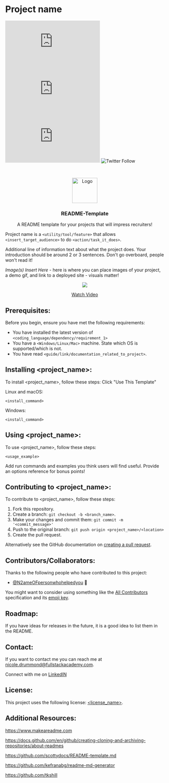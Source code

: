 # Project name

<!--- These are examples. See https://shields.io for others or to customize this set of shields. You might want to include dependencies, project status and licence info here --->
![GitHub contributors](https://img.shields.io/github/contributors/nicolerae/README-templateFSA.md)
![GitHub stars](https://img.shields.io/github/stars/nicolerae/README-templateFSA.md?style=social)
![GitHub forks](https://img.shields.io/github/forks/nicolerae/README-templateFSA.md?style=social)
![Twitter Follow](https://img.shields.io/twitter/follow/nicole_rae?style=social)

<!-- PROJECT LOGO -->
<br />
<p align="center">
  <a href="https://www.fullstackacademy.com/">
    <img src="https://encrypted-tbn0.gstatic.com/images?q=tbn:ANd9GcTvb1JL7ZWrXisAAKRGlhl6AVCmjMQQJAvLCQ&usqp=CAU" alt="Logo" width="80" height="80">
  </a>

  <h3 align="center">README-Template</h3>

  <p align="center">
    A README template for your projects that will impress recruiters!
    <br />

Project name is a `<utility/tool/feature>` that allows `<insert_target_audience>` to do `<action/task_it_does>`.

Additional line of information text about what the project does. Your introduction should be around 2 or 3 sentences. 
Don't go overboard, people won't read it!

*</b> Image(s) Insert Here* </b> - here is where you can place images of your project, a demo gif, and link to a deployed site - visuals matter!
<p align=‘center’/>
<p align='center'><a href="https://www.loom.com/share/04d6c8482c7341fb9b423d10f0bea30b"> <img style="max-width:300px" src="https://cdn.loom.com/sessions/thumbnails/04d6c8482c7341fb9b423d10f0bea30b-with-play.gif"> </br> <p align='center'> Watch Video</p> </a> </p>

## Prerequisites:

Before you begin, ensure you have met the following requirements:
<!--- These are just example requirements. Add, duplicate or remove as required --->
* You have installed the latest version of `<coding_language/dependency/requirement_1>`
* You have a `<Windows/Linux/Mac>` machine. State which OS is supported/which is not.
* You have read `<guide/link/documentation_related_to_project>`.

## Installing <project_name>:

To install <project_name>, follow these steps: Click "Use This Template"

Linux and macOS:
```
<install_command>
```

Windows:
```
<install_command>
```
## Using <project_name>:

To use <project_name>, follow these steps:

```
<usage_example>
```

Add run commands and examples you think users will find useful. 
Provide an options reference for bonus points!

## Contributing to <project_name>:
<!--- If your README is long or you have some specific process or steps you want contributors to follow, consider creating a separate CONTRIBUTING.md file--->
To contribute to <project_name>, follow these steps:

1. Fork this repository.
2. Create a branch: `git checkout -b <branch_name>`.
3. Make your changes and commit them: `git commit -m '<commit_message>'`
4. Push to the original branch: `git push origin <project_name>/<location>`
5. Create the pull request.

Alternatively see the GitHub documentation on [creating a pull request](https://help.github.com/en/github/collaborating-with-issues-and-pull-requests/creating-a-pull-request).

## Contributors/Collaborators:

Thanks to the following people who have contributed to this project:

* [@N2ameOFpersonwhohelpedyou](https://github.com/theirN@me) 📖

You might want to consider using something like the [All Contributors](https://github.com/all-contributors/all-contributors) specification and its [emoji key](https://allcontributors.org/docs/en/emoji-key).

## Roadmap:

If you have ideas for releases in the future, it is a good idea to list them in the README.

## Contact:

If you want to contact me you can reach me at <nicole.drummond@fullstackacademy.com>.

Connect with me on <a href="/linkedin.com/in/nicoleraedrummond">LinkedIN</a>

## License:
<!--- If you're not sure which open license to use see https://choosealicense.com/--->

This project uses the following license: [<license_name>](<link>).

## Additional Resources:

https://www.makeareadme.com

https://docs.github.com/en/github/creating-cloning-and-archiving-repositories/about-readmes

https://github.com/scottydocs/README-template.md

https://github.com/kefranabg/readme-md-generator

https://github.com/tkshill


